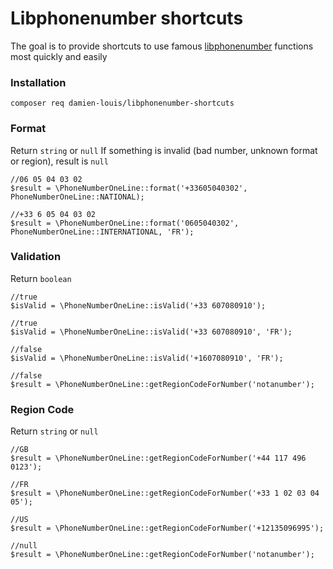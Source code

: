 # Libphonenumber shortcuts

The goal is to provide shortcuts to use famous [libphonenumber](https://github.com/giggsey/libphonenumber-for-php) functions most quickly and easily

### Installation

``` 
composer req damien-louis/libphonenumber-shortcuts
```

### Format

Return `string` or `null`
If something is invalid (bad number, unknown format or region), result is `null`
```
//06 05 04 03 02
$result = \PhoneNumberOneLine::format('+33605040302', PhoneNumberOneLine::NATIONAL);

//+33 6 05 04 03 02
$result = \PhoneNumberOneLine::format('0605040302', PhoneNumberOneLine::INTERNATIONAL, 'FR');
```

### Validation
Return `boolean`  
```
//true
$isValid = \PhoneNumberOneLine::isValid('+33 607080910');

//true
$isValid = \PhoneNumberOneLine::isValid('+33 607080910', 'FR');

//false
$isValid = \PhoneNumberOneLine::isValid('+1607080910', 'FR');

//false
$result = \PhoneNumberOneLine::getRegionCodeForNumber('notanumber');
```
### Region Code
Return `string` or `null`
```
//GB
$result = \PhoneNumberOneLine::getRegionCodeForNumber('+44 117 496 0123');

//FR
$result = \PhoneNumberOneLine::getRegionCodeForNumber('+33 1 02 03 04 05');

//US
$result = \PhoneNumberOneLine::getRegionCodeForNumber('+12135096995');

//null
$result = \PhoneNumberOneLine::getRegionCodeForNumber('notanumber');
```

